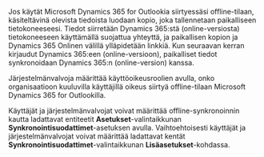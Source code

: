 Jos käytät Microsoft Dynamics 365 for Outlookia siirtyessäsi offline-tilaan, käsiteltävinä olevista tiedoista luodaan kopio, joka tallennetaan paikalliseen tietokoneeseesi. Tiedot siirretään Dynamics 365:stä (online-versiosta) tietokoneeseen käyttämällä suojattua yhteyttä, ja paikallisen kopion ja Dynamics 365 Onlinen välillä ylläpidetään linkkiä. Kun seuraavan kerran kirjaudut Dynamics 365:een (online-versioon), paikalliset tiedot synkronoidaan Dynamics 365:n (online-version) kanssa.  
  
 Järjestelmänvalvoja määrittää käyttöoikeusroolien avulla, onko organisaatioon kuuluvilla käyttäjillä oikeus siirtyä offline-tilaan Microsoft Dynamics 365 for Outlookilla.  
  
 Käyttäjät ja järjestelmänvalvojat voivat määrittää offline-synkronoinnin kautta ladattavat entiteetit **Asetukset**-valintaikkunan **Synkronointisuodattimet**-asetuksen avulla. Vaihtoehtoisesti käyttäjät ja järjestelmänvalvojat voivat määrittää ladattavat kentät **Synkronointisuodattimet**-valintaikkunan **Lisäasetukset**-kohdassa.